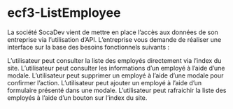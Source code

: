 # ecf3-ListEmployee
La société SocaDev vient de mettre en place l’accès aux données de son entreprise via l’utilisation d’API. L’entreprise vous demande de réaliser une interface sur la base des besoins fonctionnels suivants :

L’utilisateur peut consulter la liste des employés directement via l’index du site.
L’utilisateur peut consulter les informations d’un employé à l’aide d’une modale.
L’utilisateur peut supprimer un employé à l’aide d’une modale pour confirmer l’action.
L’utilisateur peut ajouter un employé à l’aide d’un formulaire présenté dans une modale.
L’utilisateur peut rafraichir la liste des employés à l’aide d’un bouton sur l’index du site.